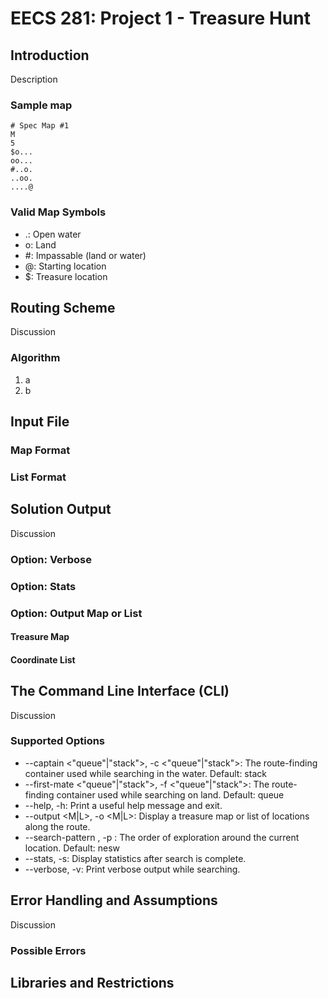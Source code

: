 # EECS 281: Project 1 - Treasure Hunt

## Introduction

Description

### Sample map

```
# Spec Map #1
M
5
$o...
oo...
#..o.
..oo.
....@
```

### Valid Map Symbols

* .: Open water
* o: Land
* #: Impassable (land or water)
* @: Starting location
* $: Treasure location

## Routing Scheme

Discussion

### Algorithm

1. a
2. b

## Input File

### Map Format

### List Format

## Solution Output

Discussion

### Option: Verbose

### Option: Stats

### Option: Output Map or List

#### Treasure Map

#### Coordinate List

## The Command Line Interface (CLI)

Discussion

### Supported Options

* --captain <"queue"|"stack">, -c <"queue"|"stack">: The route-finding container
used while searching in the water. Default: stack
* --first-mate <"queue"|"stack">, -f <"queue"|"stack">: The route-finding
container used while searching on land. Default: queue
* --help, -h: Print a useful help message and exit.
* --output <M|L>, -o <M|L>: Display a treasure map or list of locations along
the route.
* --search-pattern <order>, -p <order>: The order of exploration around the
current location. Default: nesw
* --stats, -s: Display statistics after search is complete.
* --verbose, -v: Print verbose output while searching.

## Error Handling and Assumptions

Discussion

### Possible Errors




## Libraries and Restrictions
